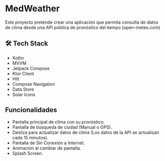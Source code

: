 # MedWeather

Este proyecto pretende crear una aplicación que permita consulta de datos de clima desde una API pública de pronóstico del tiempo (open-meteo.com)

## 🛠 Tech Stack

- Kotlin
- MVVM
- Jetpack Compose
- Ktor Client
- Hilt
- Compose Navigation
- Data Store
- Solar Icons

## Funcionalidades

- Pantalla principal de clima con su pronóstico.
- Pantalla de búsqueda de ciudad (Manual o GPS).
- Desliza para actualizar datos de clima (Los datos de la API se actualizan cada 15 minutos).
- Pantalla de Sin Conexión a Internet.
- Animación al cambiar de pantalla.
- Splash Screen.
